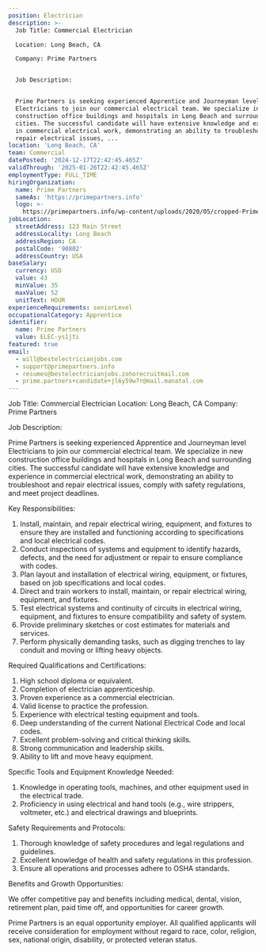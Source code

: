 ```yaml
---
position: Electrician
description: >-
  Job Title: Commercial Electrician

  Location: Long Beach, CA

  Company: Prime Partners


  Job Description:


  Prime Partners is seeking experienced Apprentice and Journeyman level
  Electricians to join our commercial electrical team. We specialize in new
  construction office buildings and hospitals in Long Beach and surrounding
  cities. The successful candidate will have extensive knowledge and experience
  in commercial electrical work, demonstrating an ability to troubleshoot and
  repair electrical issues, ...
location: 'Long Beach, CA'
team: Commercial
datePosted: '2024-12-17T22:42:45.465Z'
validThrough: '2025-01-26T22:42:45.465Z'
employmentType: FULL_TIME
hiringOrganization:
  name: Prime Partners
  sameAs: 'https://primepartners.info'
  logo: >-
    https://primepartners.info/wp-content/uploads/2020/05/cropped-Prime-Partners-Logo-NO-BG-1-1.png
jobLocation:
  streetAddress: 123 Main Street
  addressLocality: Long Beach
  addressRegion: CA
  postalCode: '90802'
  addressCountry: USA
baseSalary:
  currency: USD
  value: 43
  minValue: 35
  maxValue: 52
  unitText: HOUR
experienceRequirements: seniorLevel
occupationalCategory: Apprentice
identifier:
  name: Prime Partners
  value: ELEC-ys1jti
featured: true
email:
  - will@bestelectricianjobs.com
  - support@primepartners.info
  - resumes@bestelectricianjobs.zohorecruitmail.com
  - prime.partners+candidate+jl6y59w7r@mail.manatal.com
---
```




Job Title: Commercial Electrician
Location: Long Beach, CA
Company: Prime Partners

Job Description:

Prime Partners is seeking experienced Apprentice and Journeyman level Electricians to join our commercial electrical team. We specialize in new construction office buildings and hospitals in Long Beach and surrounding cities. The successful candidate will have extensive knowledge and experience in commercial electrical work, demonstrating an ability to troubleshoot and repair electrical issues, comply with safety regulations, and meet project deadlines.

Key Responsibilities:

1. Install, maintain, and repair electrical wiring, equipment, and fixtures to ensure they are installed and functioning according to specifications and local electrical codes.
2. Conduct inspections of systems and equipment to identify hazards, defects, and the need for adjustment or repair to ensure compliance with codes.
3. Plan layout and installation of electrical wiring, equipment, or fixtures, based on job specifications and local codes.
4. Direct and train workers to install, maintain, or repair electrical wiring, equipment, and fixtures.
5. Test electrical systems and continuity of circuits in electrical wiring, equipment, and fixtures to ensure compatibility and safety of system.
6. Provide preliminary sketches or cost estimates for materials and services.
7. Perform physically demanding tasks, such as digging trenches to lay conduit and moving or lifting heavy objects.

Required Qualifications and Certifications:

1. High school diploma or equivalent.
2. Completion of electrician apprenticeship.
3. Proven experience as a commercial electrician.
4. Valid license to practice the profession.
5. Experience with electrical testing equipment and tools.
6. Deep understanding of the current National Electrical Code and local codes.
7. Excellent problem-solving and critical thinking skills.
8. Strong communication and leadership skills.
9. Ability to lift and move heavy equipment.

Specific Tools and Equipment Knowledge Needed:

1. Knowledge in operating tools, machines, and other equipment used in the electrical trade.
2. Proficiency in using electrical and hand tools (e.g., wire strippers, voltmeter, etc.) and electrical drawings and blueprints.

Safety Requirements and Protocols:

1. Thorough knowledge of safety procedures and legal regulations and guidelines.
2. Excellent knowledge of health and safety regulations in this profession.
3. Ensure all operations and processes adhere to OSHA standards.

Benefits and Growth Opportunities:

We offer competitive pay and benefits including medical, dental, vision, retirement plan, paid time off, and opportunities for career growth.

Prime Partners is an equal opportunity employer. All qualified applicants will receive consideration for employment without regard to race, color, religion, sex, national origin, disability, or protected veteran status.
